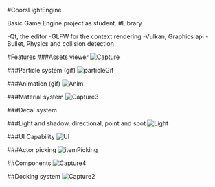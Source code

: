 #CoorsLightEngine

Basic Game Engine project as student.
#Library

-Qt, the editor
-GLFW for the context rendering
-Vulkan, Graphics api
-Bullet, Physics and collision detection

#Features
###Assets viewer
![Capture](https://github.com/DanielHaselock/CustomGameEngine/assets/99834983/ba85b89d-1a6f-4a17-acfc-30a58c2d9174)

###Particle system (gif)
![particleGif](https://github.com/DanielHaselock/CustomGameEngine/assets/99834983/eebcd881-25b7-4e66-9802-7f9c7c48555c)

###Animation (gif)
![Anim](https://github.com/DanielHaselock/CustomGameEngine/assets/99834983/c512e79f-2ec4-45aa-a955-9c939753c00e)

###Material system
![Capture3](https://github.com/DanielHaselock/CustomGameEngine/assets/99834983/c9d6bcf8-13fd-494f-b742-bf0cd870edbe)

###Decal system

###Light and shadow, directional, point and spot
![Light](https://github.com/DanielHaselock/CustomGameEngine/assets/99834983/33fe9d30-9c4c-44a5-ba48-7f8111f7edfc)

###UI Capability
![UI](https://github.com/DanielHaselock/CustomGameEngine/assets/99834983/21cf8a13-d8ec-45dc-bc7a-d87df903da32)

###Actor picking
![itemPicking](https://github.com/DanielHaselock/CustomGameEngine/assets/99834983/e996cc71-936c-497a-bf75-f2c9cb546ca1)

##Components
![Capture4](https://github.com/DanielHaselock/CustomGameEngine/assets/99834983/52054d16-dd59-4316-a8cc-6f3c7e4b8993)

##Docking system
![Capture2](https://github.com/DanielHaselock/CustomGameEngine/assets/99834983/b8c46243-65c1-43a5-99ba-ba9e8f86422a)
